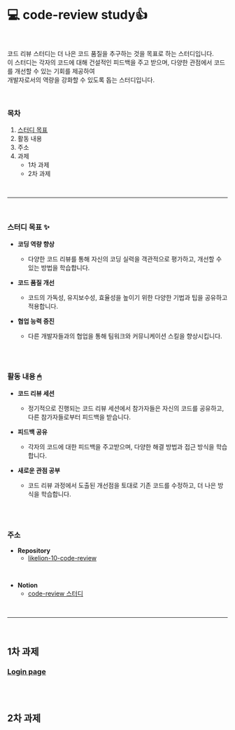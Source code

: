 # 💻 code-review study👍

<br/>

코드 리뷰 스터디는 더 나은 코드 품질을 추구하는 것을 목표로 하는 스터디입니다. <br/>
이 스터디는 각자의 코드에 대해 건설적인 피드백을 주고 받으며, 다양한 관점에서 코드를 개선할 수 있는 기회를 제공하여 <br/> 개발자로서의 역량을 강화할 수 있도록 돕는 스터디입니다.

<br/>

### 목차
1. [스터디 목표](#스터디-목표)
2. 활동 내용
3. 주소
4. 과제
   - 1차 과제
   - 2차 과제


<br/>

---

<br/>

### 스터디 목표 ✨
- **코딩 역량 향상**
  
  - 다양한 코드 리뷰를 통해 자신의 코딩 실력을 객관적으로 평가하고, 개선할 수 있는 방법을 학습합니다.
  
- **코드 품질 개선**
  
  - 코드의 가독성, 유지보수성, 효율성을 높이기 위한 다양한 기법과 팁을 공유하고 적용합니다.
  
- **협업 능력 증진**

  - 다른 개발자들과의 협업을 통해 팀워크와 커뮤니케이션 스킬을 향상시킵니다.

<br/><br/>

### 활동 내용 🖱
- **코드 리뷰 세션**
  - 정기적으로 진행되는 코드 리뷰 세션에서 참가자들은 자신의 코드를 공유하고, 다른 참가자들로부터 피드백을 받습니다.
    
- **피드백 공유**
    - 각자의 코드에 대한 피드백을 주고받으며, 다양한 해결 방법과 접근 방식을 학습합니다.
      
- **새로운 관점 공부**
  - 코드 리뷰 과정에서 도출된 개선점을 토대로 기존 코드를 수정하고, 더 나은 방식을 학습합니다.

<br/><br/>

### 주소
- **Repository**
  - [likelion-10-code-review](https://github.com/likelion-10-code-review)

<br/>

- **Notion**
  - [code-review 스터디](https://www.notion.so/49cb271169f94051866d90c860d68213)

<br/>

---

<br/>

## 1차 과제

### [Login page](https://github.com/kwonboryong/codeReview-study/tree/main/Code-Review-Study/login)


<br/> <br/>

## 2차 과제


<br/> <br/>


